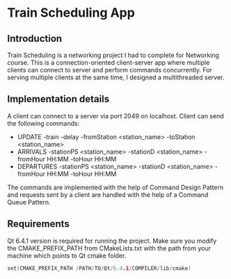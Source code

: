 # Train Scheduling App

## Introduction

Train Scheduling is a networking project I had to complete for Networking course. This is a connection-oriented client-server app where multiple clients can connect
to server and perform commands concurrently. For serving multiple clients at the same time, I designed a multithreaded server.
## Implementation details

A client can connect to a server via port 2049 on localhost. Client can send the following commands:
- UPDATE -train <id> -delay <minutes> -fromStation <station_name> -toStation <station_name>
- ARRIVALS -stationPS <station_name> -stationD <station_name> -fromHour HH:MM -toHour HH:MM
- DEPARTURES -stationPS <station_name> -stationD <station_name> -fromHour HH:MM -toHour HH:MM

The commands are implemented with the help of Command Design Pattern and requests sent by a client are handled with the help of a Command Queue Pattern. 
## Requirements
Qt 6.4.1 version is required for running the project. Make sure you modify the CMAKE_PREFIX_PATH from CMakeLists.txt with the path from your machine which points
to Qt cmake folder.

```C++
set(CMAKE_PREFIX_PATH /PATH/TO/Qt/6.4.1/COMPILER/lib/cmake)
```
